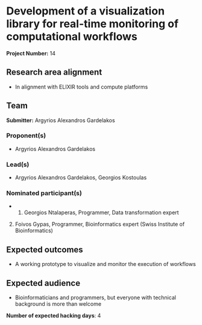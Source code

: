 # Development of a visualization library for real-time monitoring of computational workflows

**Project Number:** 14

## Research area alignment

- In alignment with ELIXIR tools and compute platforms

## Team

**Submitter:** Argyrios Alexandros Gardelakos

### Proponent(s)

- Argyrios Alexandros Gardelakos

### Lead(s)

- Argyrios Alexandros Gardelakos, 
 Georgios Kostoulas

### Nominated participant(s)

- 1) Georgios Ntalaperas, Programmer, Data transformation expert
 2) Foivos Gypas, Programmer, Bioinformatics expert (Swiss Institute of Bioinformatics)

## Expected outcomes

- A working prototype to visualize and monitor the execution of workflows

## Expected audience

- Bioinformaticians and programmers, but everyone with technical background is more than welcome

**Number of expected hacking days**: 4

